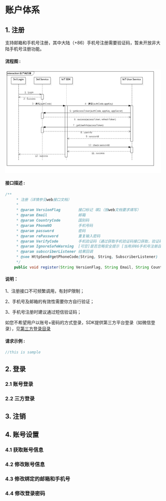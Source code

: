 # 账户体系

## 1. 注册
支持邮箱和手机号注册，其中大陆（+86）手机号注册需要验证码，暂未开放非大陆手机号注册功能。

#### 流程图 :
![](../picture/登录流程.png)

#### 接口描述 :

```java
/**
     * 注册（详情参见web接口文档）
     *
     * @param VersionFlag        接口标记 填1（按web文档要求填写）
     * @param Email              邮箱
     * @param CountryCode        国别码
     * @param PhoneNO            手机号码
     * @param password           密码
     * @param rePassword         重复输入密码
     * @param VerifyCode         手机验证码（通过获取手机验证码接口获取，验证码通过短信发至手机）
     * @param IgnoreSafeWarning  [可空]是否忽略安全提示 [当用非86手机号注册且邮箱地址为空时，此参数为1时忽略安全提示进行注册，非1时，服务器返回“为了你的帐号安全，请输入邮箱地址”]
     * @param subscriberListener 结果回调
     * @see HttpSend#getPhoneCode(String, String, SubscriberListener)
     */
    public void register(String VersionFlag, String Email, String CountryCode, String PhoneNO, String password, String rePassword, String VerifyCode,String IgnoreSafeWarning, SubscriberListener subscriberListener) {}
```

#### 说明：

1、注册接口不可频繁调用，有封IP限制； 

2、手机号及邮箱的有效性需要你方自行验证； 

3、手机号注册时建议通过短信验证码；

如您不希望用户以账号+密码的方式登录，SDK提供第三方平台登录（如微信登录），见[第三方登录目录](https://www.showdoc.cc/web/#/page/195506522292468)


#### 请求示例 :
```java
//this is sample
```

## 2. 登录

### 2.1  账号登录

### 2.2  三方登录

## 3.  注销

## 4.  账号设置

### 4.1 获取账号信息

### 4.2 修改账号信息

### 4.3 修改绑定的邮箱和手机号

### 4.4 修改登录密码

